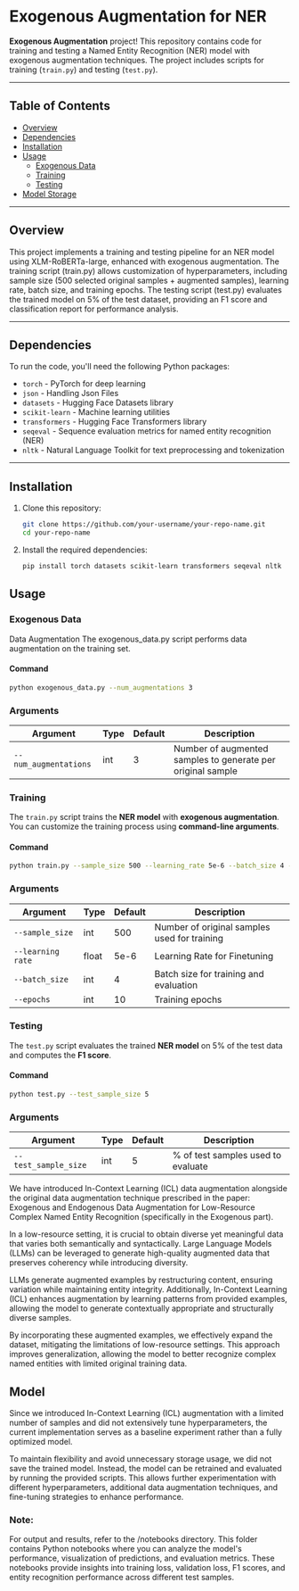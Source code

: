 # Exogenous Augmentation for NER

**Exogenous Augmentation** project! This repository contains code for training and testing a Named Entity Recognition (NER) model with exogenous augmentation techniques. The project includes scripts for training (`train.py`) and testing (`test.py`).

---

## Table of Contents
- [Overview](#overview)
- [Dependencies](#dependencies)
- [Installation](#installation)
- [Usage](#usage)
  - [Exogenous Data](#exogenous-data)
  - [Training](#training)
  - [Testing](#testing)
- [Model Storage](#model-storage)


---

## Overview
This project implements a training and testing pipeline for an NER model using XLM-RoBERTa-large, enhanced with exogenous augmentation. The training script (train.py) allows customization of hyperparameters, including sample size (500 selected original samples + augmented samples), learning rate, batch size, and training epochs. The testing script (test.py) evaluates the trained model on 5% of the test dataset, providing an F1 score and classification report for performance analysis.

---

## Dependencies
To run the code, you'll need the following Python packages:
- `torch` - PyTorch for deep learning
- `json` - Handling Json Files
- `datasets` - Hugging Face Datasets library
- `scikit-learn` - Machine learning utilities
- `transformers` - Hugging Face Transformers library
- `seqeval` - Sequence evaluation metrics for named entity recognition (NER)
- `nltk` - Natural Language Toolkit for text preprocessing and tokenization

---

## Installation
1. Clone this repository:
   ```bash
   git clone https://github.com/your-username/your-repo-name.git
   cd your-repo-name
   ```

2. Install the required dependencies:
    ```bash
    pip install torch datasets scikit-learn transformers seqeval nltk
    ```
## Usage

### Exogenous Data
Data Augmentation
The exogenous_data.py script performs data augmentation on the training set.

#### Command
```bash
python exogenous_data.py --num_augmentations 3
```
### Arguments
| Argument       | Type  | Default | Description                              |
|---------------|------|---------|------------------------------------------|
| `--num_augmentations` | int  | 3     | Number of augmented samples to generate per original sample  |

### Training
The `train.py` script trains the **NER model** with **exogenous augmentation**.  
You can customize the training process using **command-line arguments**.  

#### Command
```bash
python train.py --sample_size 500 --learning_rate 5e-6 --batch_size 4 --epochs 5
```
### Arguments

| Argument       | Type  | Default | Description                              |
|---------------|------|---------|------------------------------------------|
| `--sample_size` | int  | 500     | Number of original samples used for training  |
| `--learning rate`      | float | 5e-6    | Learning Rate for Finetuning         |
| `--batch_size` | int  | 4     | Batch size for training and evaluation      |
| `--epochs`   | int  | 10       | Training epochs            |


### Testing
The `test.py` script evaluates the trained **NER model** on 5% of the test data and computes the **F1 score**.

#### Command
```bash
python test.py --test_sample_size 5
```
### Arguments

| Argument       | Type  | Default | Description                              |
|---------------|------|---------|------------------------------------------|
| `--test_sample_size` | int  | 5     | % of test samples used to evaluate  |


We have introduced In-Context Learning (ICL) data augmentation alongside the original data augmentation technique prescribed in the paper: Exogenous and Endogenous Data Augmentation for Low-Resource Complex Named Entity Recognition (specifically in the Exogenous part).

In a low-resource setting, it is crucial to obtain diverse yet meaningful data that varies both semantically and syntactically. Large Language Models (LLMs) can be leveraged to generate high-quality augmented data that preserves coherency while introducing diversity.

LLMs generate augmented examples by restructuring content, ensuring variation while maintaining entity integrity. Additionally, In-Context Learning (ICL) enhances augmentation by learning patterns from provided examples, allowing the model to generate contextually appropriate and structurally diverse samples.

By incorporating these augmented examples, we effectively expand the dataset, mitigating the limitations of low-resource settings. This approach improves generalization, allowing the model to better recognize complex named entities with limited original training data.


## Model
Since we introduced In-Context Learning (ICL) augmentation with a limited number of samples and did not extensively tune hyperparameters, the current implementation serves as a baseline experiment rather than a fully optimized model.

To maintain flexibility and avoid unnecessary storage usage, we did not save the trained model. Instead, the model can be retrained and evaluated by running the provided scripts. This allows further experimentation with different hyperparameters, additional data augmentation techniques, and fine-tuning strategies to enhance performance.

### Note:

For output and results, refer to the /notebooks directory. This folder contains Python notebooks where you can analyze the model's performance, visualization of predictions, and evaluation metrics. These notebooks provide insights into training loss, validation loss, F1 scores, and entity recognition performance across different test samples.

